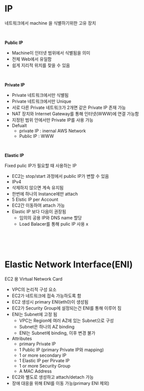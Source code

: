 # IP

네트워크에서 machine 을 식별하기위한 고유 장치

<br/>

**Public IP**

- Machine이 인터넷 범위에서 식별됨을 의미
- 전체 Web에서 유일함
- 쉽게 지리적 위치를 찾을 수 있음

<br/>

**Private IP**

- Private 네트워크에서만 식별됨
- Private 네트워크에서만 Unique
- 서로 다른 Private 네트워크가 2개면 같은 Private IP 존재 가능
- NAT 장치와 Internet Gateway를 통해 인터넷(WWW)에 연결 가능함
- 지정된 범위 안에서만 Private IP를 사용 가능
- Defualt
    - private IP : inernal AWS Network
    - Public IP : WWW
    
<br/>

**Elastic IP**

Fixed pulic IP가 필요할 때 사용하는 IP
- EC2는 stop/start 과정에서 public IP가 변할 수 있음
- IPv4
- 삭제하지 않으면 계속 유지됨
- 한번에 하나의 Instance에만 attach
- 5 Elstic IP per Account
- EC2간 이동하여 attach 가능
- Elastic IP 보다 다음이 권장됨
    - 임의의 공용 IP와 DNS name 할당
    - Load Balacer를 통해 pulic IP 사용 x

<br/>
<br/>
<br/>

# Elastic Network Interface(ENI)

EC2 용 Virtual Network Card
- VPC의 논리적 구성 요소
- EC2가 네트워크에 접속 가능하도록 함
- EC2 생성시 primary ENI(eth0)이 생성됨
- EC2가 Security Group에 설정되는건 ENI를 통해 이루어 짐
- ENI는 Subnet에 고정 됨
    - VPC는 Region에 여러 AZ에 있는 Subnet으로 구성
    - Subnet은 하나의 AZ binding
    - ENI는 Subnet에 binding, 이후 변경 불가
- Attributes
    - primary Private IP
    - 1 Public IP (primary Private IP와 mapping)
    - 1 or more secondary IP
    - 1 Elastic IP per Pirvate IP
    - 1 or more Security Group
    - A MAC Address
- EC2와 별도로 생성하고 attach/detach 가능
- 장애 대응을 위해 ENI를 이동 가능(primary ENI 제외)

